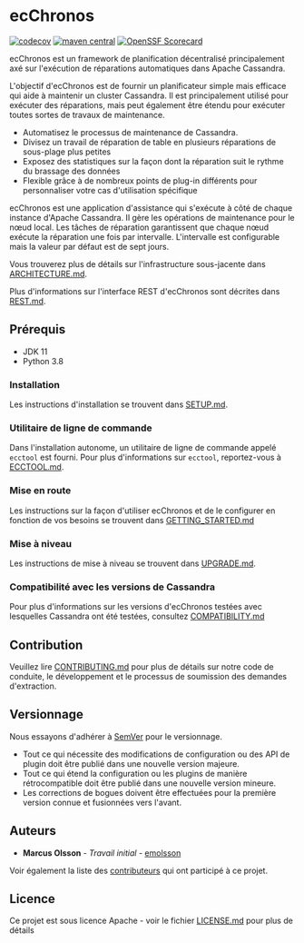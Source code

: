 # ecChronos

[![codecov](https://codecov.io/gh/ericsson/ecchronos/branch/master/graph/badge.svg)](https://codecov.io/gh/ericsson/ecchronos/tree/master)
[![maven central](https://img.shields.io/maven-central/v/com.ericsson.bss.cassandra.ecchronos/ecchronos-binary.svg?label=maven%20central&versionPrefix=5.0)](https://central.sonatype.com/artifact/com.ericsson.bss.cassandra.ecchronos/ecchronos-binary/versions)
[![OpenSSF Scorecard](https://api.securityscorecards.dev/projects/github.com/Ericsson/ecchronos/badge)](https://securityscorecards.dev/viewer/?uri=github.com/Ericsson/ecchronos)

ecChronos est un framework de planification décentralisé principalement axé sur l'exécution de réparations automatiques dans Apache Cassandra.

L'objectif d'ecChronos est de fournir un planificateur simple mais efficace qui aide à maintenir un cluster Cassandra. Il est principalement utilisé pour exécuter des réparations, mais peut également être étendu pour exécuter toutes sortes de travaux de maintenance.

* Automatisez le processus de maintenance de Cassandra.
* Divisez un travail de réparation de table en plusieurs réparations de sous-plage plus petites
* Exposez des statistiques sur la façon dont la réparation suit le rythme du brassage des données
* Flexible grâce à de nombreux points de plug-in différents pour personnaliser votre cas d'utilisation spécifique

ecChronos est une application d'assistance qui s'exécute à côté de chaque instance d'Apache Cassandra. Il gère les opérations de maintenance pour le nœud local.
Les tâches de réparation garantissent que chaque nœud exécute la réparation une fois par intervalle.
L'intervalle est configurable mais la valeur par défaut est de sept jours.

Vous trouverez plus de détails sur l'infrastructure sous-jacente dans [ARCHITECTURE.md](docs/ARCHITECTURE.md).

Plus d'informations sur l'interface REST d'ecChronos sont décrites dans [REST.md](docs/REST.md).

## Prérequis

* JDK 11
* Python 3.8

### Installation

Les instructions d'installation se trouvent dans [SETUP.md](docs/SETUP.md).

### Utilitaire de ligne de commande

Dans l'installation autonome, un utilitaire de ligne de commande appelé `ecctool` est fourni.
Pour plus d'informations sur `ecctool`, reportez-vous à [ECCTOOL.md](docs/autogenerated/ECCTOOL.md).

### Mise en route

Les instructions sur la façon d'utiliser ecChronos et de le configurer en fonction de vos besoins se trouvent dans [GETTING_STARTED.md](docs/GETTING_STARTED.md)

### Mise à niveau

Les instructions de mise à niveau se trouvent dans [UPGRADE.md](docs/UPGRADE.md).

### Compatibilité avec les versions de Cassandra

Pour plus d'informations sur les versions d'ecChronos testées avec lesquelles Cassandra ont été testées, consultez [COMPATIBILITY.md](docs/COMPATIBILITY.md)

## Contribution

Veuillez lire [CONTRIBUTING.md](docs/CONTRIBUTING.md) pour plus de détails sur notre code de conduite, le développement et le processus de soumission des demandes d'extraction.

## Versionnage

Nous essayons d'adhérer à [SemVer](http://semver.org) pour le versionnage.

* Tout ce qui nécessite des modifications de configuration ou des API de plugin doit être publié dans une nouvelle version majeure.
* Tout ce qui étend la configuration ou les plugins de manière rétrocompatible doit être publié dans une nouvelle version mineure.
* Les corrections de bogues doivent être effectuées pour la première version connue et fusionnées vers l'avant.

## Auteurs

* **Marcus Olsson** - *Travail initial* - [emolsson](https://github.com/emolsson)

Voir également la liste des [contributeurs](https://github.com/ericsson/ecchronos/contributors) qui ont participé à ce projet.

## Licence

Ce projet est sous licence Apache - voir le fichier [LICENSE.md](LICENSE.md) pour plus de détails
